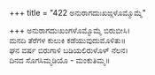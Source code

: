 +++
title = "422 ಅನುರಾಗದುಃಖಙ್ಗಳೊಮ್ಮೊಮ್ಮೆ"

+++
ಅನುರಾಗದುಃಖಂಗಳೊಮ್ಮೊಮ್ಮೆ ಬಿರುಬೀಸಿ।  
ಮನದಿ ತೆರೆಗಳ ಕುಲುಕಿ ಕಡೆಯುವುದುಮೊಳಿತು॥  
ಘನ ವರ್ಷ ಬಿರುಗಾಳಿ ಬಡಿಯಲಿರುಳೊಳ್ ನೆಲನ।  
ದಿನದ ಸೊಗಸಿಮ್ಮಡಿಯೊ - ಮಂಕುತಿಮ್ಮ॥  
